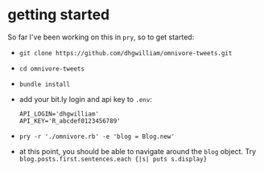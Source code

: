 # getting started

So far I've been working on this in `pry`, so to get started:

  * `git clone https://github.com/dhgwilliam/omnivore-tweets.git`
  * `cd omnivore-tweets`
  * `bundle install`
  * add your bit.ly login and api key to `.env`:

        API_LOGIN='dhgwilliam'
        API_KEY='R_abcdef0123456789'

  * `pry -r './omnivore.rb' -e 'blog = Blog.new'`
  * at this point, you should be able to navigate around the `blog` object. Try
`blog.posts.first.sentences.each {|s| puts s.display}`
